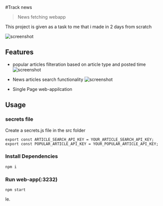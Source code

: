 #Track news

> News fetching webapp

This project is given as a task to me that i made in 2 days from scratch

![screenshot](https://user-images.githubusercontent.com/69501650/130357971-650b6e62-e8c5-4127-ae84-fa4dd5234e32.jpeg)

## Features

- popular articles filteration based on article type and posted time
  ![screenshot](https://user-images.githubusercontent.com/69501650/130357974-4de7a570-a16f-40c0-93e8-beb90b27a895.jpeg)

- News articles search functionality
  ![screenshot](https://user-images.githubusercontent.com/69501650/130357973-cbecf406-a226-41c0-b1b2-008bdfdcf218.jpeg)

- Single Page web-appilcation

## Usage

### secrets file

Create a secrets.js file in the src folder

```
export const ARTICLE_SEARCH_API_KEY = YOUR_ARTICLE_SEARCH_API_KEY;
export const POPULAR_ARTICLE_API_KEY = YOUR_POPULAR_ARTICLE_API_KEY;

```

### Install Dependencies

```
npm i
```

### Run web-app(:3232)

```
npm start
```

le.
